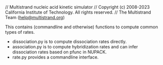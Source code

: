 // Multistrand nucleic acid kinetic simulator
// Copyright (c) 2008-2023 California Institute of Technology. All rights reserved.
// The Multistrand Team (help@multistrand.org)

This contains (commandline and otherwise) functions to compute common types of rates.

- dissociation.py is to compute dissociation rates directly.
- association.py is to compute hybridization rates and can infer dissociation
  rates based on pfunc in NUPACK.
- rate.py provides a commandline interface.
